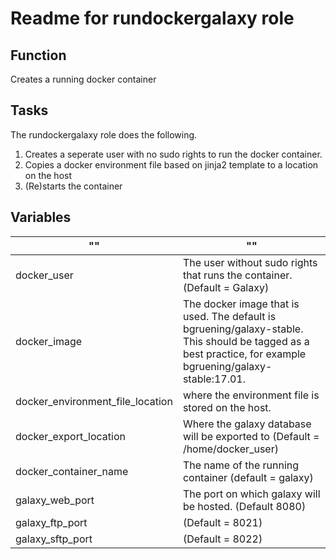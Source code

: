 # Readme for rundockergalaxy role

## Function
Creates a running docker container

## Tasks
The rundockergalaxy role does the following.

1. Creates a seperate user with no sudo rights to run the docker container.
2. Copies a docker environment file based on jinja2 template to a location on the host
3. (Re)starts the container

## Variables
"" | ""
---|---
docker_user | The user without sudo rights that runs the container. (Default = Galaxy)
docker_image |The docker image that is used. The default is bgruening/galaxy-stable. This should be tagged as a best practice, for example bgruening/galaxy-stable:17.01. 
docker_environment_file_location | where the environment file is stored on the host.
docker_export_location | Where the galaxy database will be exported to (Default = /home/docker_user)
docker_container_name | The name of the running container (default = galaxy)
galaxy_web_port | The port on which galaxy will be hosted. (Default 8080)
galaxy_ftp_port | (Default = 8021)
galaxy_sftp_port | (Default = 8022)

